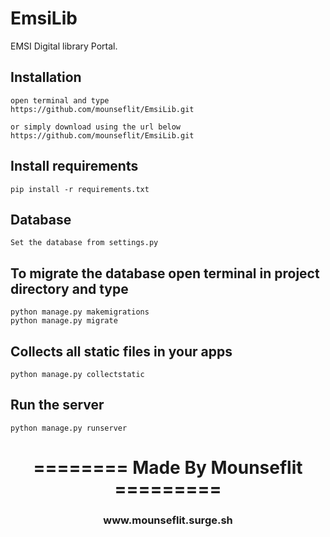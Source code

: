 # EmsiLib
EMSI Digital library Portal.       


## Installation 

```
open terminal and type
https://github.com/mounseflit/EmsiLib.git

or simply download using the url below
https://github.com/mounseflit/EmsiLib.git
```

## Install requirements

```
pip install -r requirements.txt
```
## Database

```
Set the database from settings.py
```

## To migrate the database open terminal in project directory and type
```
python manage.py makemigrations
python manage.py migrate
```

## Collects all static files in your apps

```
python manage.py collectstatic
```

## Run the server
```
python manage.py runserver
```


<div align="center">
    <h1>======== Made By Mounseflit =========</h1>
    <h3>www.mounseflit.surge.sh</h3>
</div>

